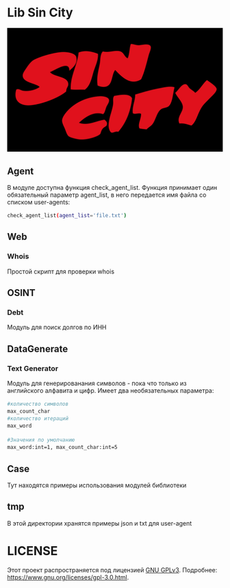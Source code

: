 # Lib Sin City 

<div align="center">
  <img src="https://github.com/rickert156/rickert156/blob/main/assets/sin_city.svg" alt="Sin City">
</div>

## Agent
В модуле доступна функция check_agent_list. Функция принимает один обязательный параметр agent_list, в него передается имя файла со списком user-agents:
```sh
check_agent_list(agent_list='file.txt')
```
## Web
### Whois
Простой скрипт для проверки whois

## OSINT
### Debt
Модуль для поиск долгов по ИНН

## DataGenerate
### Text Generator
Модуль для генерированания символов - пока что только из английского алфавита и цифр. Имеет два необязательных параметра:
```sh
#количество символов 
max_count_char
#количество итераций
max_word

#Значения по умолчанию
max_word:int=1, max_count_char:int=5
```

## Case
Тут находятся примеры использования модулей библиотеки

## tmp 
В этой директории хранятся примеры json и txt для user-agent

# LICENSE
Этот проект распространяется под лицензией [GNU GPLv3](./LICENSE).
Подробнее: <https://www.gnu.org/licenses/gpl-3.0.html>.
